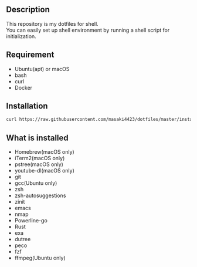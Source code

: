 ## Description
This repository is my dotfiles for shell.  
You can easily set up shell environment by running a shell script for initialization.

## Requirement

- Ubuntu(apt) or macOS
- bash
- curl
- Docker

## Installation

```bash
curl https://raw.githubusercontent.com/masaki4423/dotfiles/master/install.sh | bash
```

## What is installed

- Homebrew(macOS only)
- iTerm2(macOS only)
- pstree(macOS only)
- youtube-dl(macOS only)
- git
- gcc(Ubuntu only)
- zsh
- zsh-autosuggestions
- zinit
- emacs
- nmap
- Powerline-go
- Rust
- exa
- dutree
- peco
- fzf
- ffmpeg(Ubuntu only)